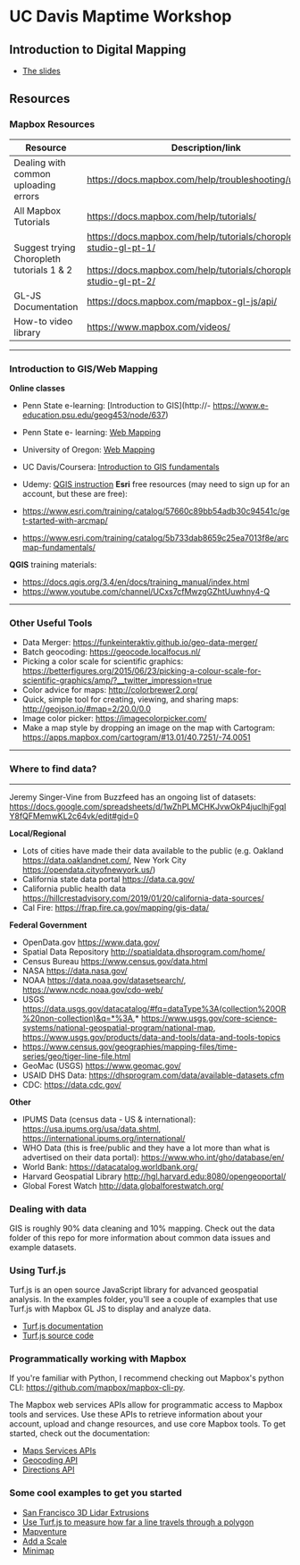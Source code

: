 
# UC Davis Maptime Workshop

## Introduction to Digital Mapping

- [The slides](https://docs.google.com/presentation/d/1JKUWc3MCxTqPIR3_NAJZeqyKGS0lpzGFfdhH5tzUw7E/edit#slide=id.g6f7428e048_0_2)


## Resources

### Mapbox Resources
| Resource                                  | Description/link                                                                                                                           |
| ----------------------------------------- | ------------------------------------------------------------------------------------------------------------------------------------------ |
| Dealing with common uploading errors      | https://docs.mapbox.com/help/troubleshooting/uploads/                                                                                      |
| All Mapbox Tutorials                      | https://docs.mapbox.com/help/tutorials/                                                                                                    |
| Suggest trying Choropleth tutorials 1 & 2 | https://docs.mapbox.com/help/tutorials/choropleth-studio-gl-pt-1/<br><br>https://docs.mapbox.com/help/tutorials/choropleth-studio-gl-pt-2/ |
| GL-JS Documentation                       | https://docs.mapbox.com/mapbox-gl-js/api/                                                                                                  |
| How-to video library                      | https://www.mapbox.com/videos/                                                                                                             |




----------
### Introduction to GIS/Web Mapping

**Online classes**

- Penn State e-learning: [Introduction to GIS](http://- https://www.e-education.psu.edu/geog453/node/637)
- Penn State e- learning: [Web Mapping](https://www.e-education.psu.edu/geog585/node/508)
- University of Oregon: [Web Mapping](https://github.com/jakobzhao/geog371)
- UC Davis/Coursera: [Introduction to GIS fundamentals](https://www.coursera.org/learn/gis)
- Udemy: [QGIS instruction](https://www.udemy.com/topic/qgis/)
[](https://github.com/jakobzhao/geog371)
**Esri** free resources (may need to sign up for an account, but these are free):

- https://www.esri.com/training/catalog/57660c89bb54adb30c94541c/get-started-with-arcmap/
- https://www.esri.com/training/catalog/5b733dab8659c25ea7013f8e/arcmap-fundamentals/

**QGIS** training materials:

- https://docs.qgis.org/3.4/en/docs/training_manual/index.html
- https://www.youtube.com/channel/UCxs7cfMwzgGZhtUuwhny4-Q


----------
### Other Useful Tools


- Data Merger: https://funkeinteraktiv.github.io/geo-data-merger/
- Batch geocoding: https://geocode.localfocus.nl/
- Picking a color scale for scientific graphics: https://betterfigures.org/2015/06/23/picking-a-colour-scale-for-scientific-graphics/amp/?__twitter_impression=true
- Color advice for maps: http://colorbrewer2.org/
- Quick, simple tool for creating, viewing, and sharing maps: http://geojson.io/#map=2/20.0/0.0
- Image color picker: https://imagecolorpicker.com/
- Make a map style by dropping an image on the map with Cartogram: https://apps.mapbox.com/cartogram/#13.01/40.7251/-74.0051


----------
### Where to find data?
****
Jeremy Singer-Vine from Buzzfeed has an ongoing list of datasets: https://docs.google.com/spreadsheets/d/1wZhPLMCHKJvwOkP4juclhjFgqIY8fQFMemwKL2c64vk/edit#gid=0

**Local/Regional**

- Lots of cities have made their data available to the public (e.g. Oakland https://data.oaklandnet.com/, New York City https://opendata.cityofnewyork.us/)
- California state data portal https://data.ca.gov/
- California public health data https://hillcrestadvisory.com/2019/01/20/california-data-sources/
- Cal Fire: https://frap.fire.ca.gov/mapping/gis-data/

**Federal Government**

- OpenData.gov https://www.data.gov/
- Spatial Data Repository http://spatialdata.dhsprogram.com/home/
- Census Bureau https://www.census.gov/data.html
- NASA https://data.nasa.gov/
- NOAA https://data.noaa.gov/datasetsearch/, https://www.ncdc.noaa.gov/cdo-web/
- USGS https://data.usgs.gov/datacatalog/#fq=dataType%3A(collection%20OR%20non-collection)&q=*%3A,* https://www.usgs.gov/core-science-systems/national-geospatial-program/national-map, https://www.usgs.gov/products/data-and-tools/data-and-tools-topics
- https://www.census.gov/geographies/mapping-files/time-series/geo/tiger-line-file.html
- GeoMac (USGS) https://www.geomac.gov/
- USAID DHS Data: https://dhsprogram.com/data/available-datasets.cfm
- CDC: https://data.cdc.gov/

**Other**

- IPUMS Data (census data - US & international): https://usa.ipums.org/usa/data.shtml, https://international.ipums.org/international/
- WHO Data (this is free/public and they have a lot more than what is advertised on their data portal): https://www.who.int/gho/database/en/
- World Bank: https://datacatalog.worldbank.org/
- Harvard Geospatial Library http://hgl.harvard.edu:8080/opengeoportal/
- Global Forest Watch http://data.globalforestwatch.org/

### Dealing with data
GIS is roughly 90% data cleaning and 10% mapping. Check out the data folder of this repo for more information about common data issues and example datasets.

### Using Turf.js
Turf.js is an open source JavaScript library for advanced geospatial analysis. In the examples folder, you'll see a couple of examples that use Turf.js with Mapbox GL JS to display and analyze data.
- [Turf.js documentation](http://turfjs.org/)
- [Turf.js source code](https://github.com/Turfjs/turf)

### Programmatically working with Mapbox
If you're familiar with Python, I recommend checking out Mapbox's python CLI: https://github.com/mapbox/mapbox-cli-py.

The Mapbox web services APIs allow for programmatic access to Mapbox tools and services. Use these APIs to retrieve information about your account, upload and change resources, and use core Mapbox tools. To get started, check out the documentation:
- [Maps Services APIs](https://www.mapbox.com/api-documentation/#maps)
- [Geocoding API](https://www.mapbox.com/api-documentation/#geocoding)
- [Directions API](https://www.mapbox.com/api-documentation/#directions)

### Some cool examples to get you started
- [San Francisco 3D Lidar Extrusions](https://bl.ocks.org/ryanbaumann/2f66eecfe687338a1c2331003e7ec950)
- [Use Turf.js to measure how far a line travels through a polygon](https://bl.ocks.org/danswick/4a282503825358125b06)
- [Mapventure](https://bl.ocks.org/danswick/266d8642eb898d476aac)
- [Add a Scale](https://bl.ocks.org/malwoodsantoro/194e596647e9eca12720ec340b7283c1)
- [Minimap](https://bl.ocks.org/mzdraper/0adb47c10da050b5f6b8b1b5c4548afe)

